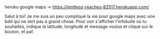 heroku google maps -> https://limitless-reaches-82517.herokuapp.com/

Salut à toi! Je me suis un peu compliqué la vie pour google maps avec une bdd qui ne sert pas à grand chose. Pour voir s'afficher l'infobulle où tu souhaites, indique la latitude, longitude et message voulus et clique sur le bouton, et paf. 
